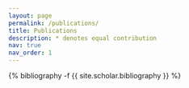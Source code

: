 ```yaml
---
layout: page
permalink: /publications/
title: Publications
description: * denotes equal contribution
nav: true
nav_order: 1
---
```

<!-- _pages/publications.md -->
<div class="publications">

{% bibliography -f {{ site.scholar.bibliography }} %}

</div>
